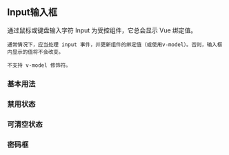 <script setup>
    import BaseVue from './base.vue'
    import DisableVue from './disable.vue';
    import clearVue from './clear.vue';
    import passwordVue from './password.vue'
    import preview from '@/components/preview.vue'

</script>

## Input输入框 

通过鼠标或键盘输入字符
    Input 为受控组件，它总会显示 Vue 绑定值。

    通常情况下，应当处理 input 事件，并更新组件的绑定值（或使用v-model）。否则，输入框内显示的值将不会改变。

    不支持 v-model 修饰符。

### 基本用法
<base-vue />

<preview  compname='input' demoname='base'/>

### 禁用状态
<disable-vue />

<preview  compname='input' demoname='disable'/>

### 可清空状态
<clear-vue />

<preview  compname='input' demoname='clear'/>

### 密码框
<password-vue />

<preview  compname='input' demoname='password'/>
